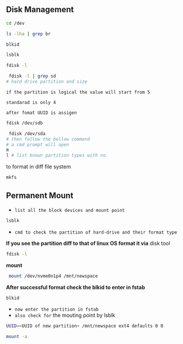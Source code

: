 ## Disk Management

```bash
cd /dev
```

```bash
ls -lha | grep br
```

```bash
blkid
```

```bash
lsblk
```

```bash
fdisk -l
```

```bash
 fdisk -l | grep sd
# hard drive partition and size
```

`if the partition is logical the value will start from 5`

`standarad is only 4 `

`after fomat UUID is assigen `




```bash
fdisk /dev/sdb
```

```bash
 fdisk /dev/sda 
# then follow the bellow command
# a cmd prompt will open 
m 
l # list known partition types with no.

```


to format in diff file system
```bash
mkfs
```


## Permanent Mount

- `list all the block devices and mount point`

```bash
lsblk
```

- `cmd to check the partition of hard-drive and their format type`
 
**If you see the partition diff to that of linux OS format it via**  disk tool

```bash
fdisk -l
```

**mount**

```bash
 mount /dev/nvme0n1p4 /mnt/newspace
```

**After successful format check the blkid to enter in fstab**

```bash
blkid
```

-  `now enter the partition in fstab `
- `also check for` the mouting point by lsblk

```bash
UUID=<UUID of new partition> /mnt/newspace ext4 defaults 0 0
```

```bash
mount -a 
```

